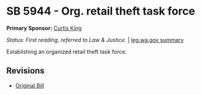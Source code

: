 # SB 5944 - Org. retail theft task force
**Primary Sponsor:** [Curtis King](/person/leg/curtis.king.md)

*Status: First reading, referred to Law & Justice.* | [leg.wa.gov summary](https://app.leg.wa.gov/billsummary?BillNumber=5944&Year=2021)

Establishing an organized retail theft task force.

## Revisions
* [Original Bill](1/)